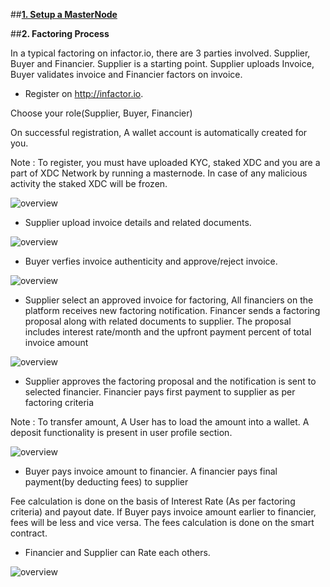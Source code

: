 ##**[1. Setup a MasterNode](https://howto.xinfin.org/get-started/Setupmn/)**

##**2. Factoring Process**

In a typical factoring on infactor.io, there are 3 parties involved. Supplier, Buyer and Financier. Supplier is a starting point. Supplier uploads Invoice, Buyer validates invoice and Financier factors on invoice.

- Register on http://infactor.io.

Choose your role(Supplier, Buyer, Financier)

On successful registration, A wallet account is automatically created for you.


Note : To register, you must have uploaded KYC, staked XDC and you are a part of XDC Network by running a masternode. In case of any malicious activity the staked XDC will be frozen.

![overview](/assets/2.png)

- Supplier upload invoice details and related documents.

![overview](/assets/3.png)

- Buyer verfies invoice authenticity and approve/reject invoice.

![overview](/assets/4.png)

- Supplier select an approved invoice for factoring, All financiers on the platform receives new factoring notification. Financer sends a factoring proposal along with related documents to supplier. The proposal includes interest rate/month and the upfront payment percent of total invoice amount

![overview](/assets/5.png)

- Supplier approves the factoring proposal and the notification is sent to selected financier. 
Financier pays first payment to supplier as per factoring criteria


Note : To transfer amount, A User has to load the amount into a wallet. A deposit functionality is present in user profile section.

![overview](/assets/6.png)

- Buyer pays invoice amount to financier. A financier pays final payment(by deducting fees) to supplier

Fee calculation is done on the basis of Interest Rate (As per factoring criteria) and payout date. If Buyer pays invoice amount earlier to financier, fees will be less and vice versa. The fees calculation is done on the smart contract.

- Financier and Supplier can Rate each others.

![overview](/assets/8.png)